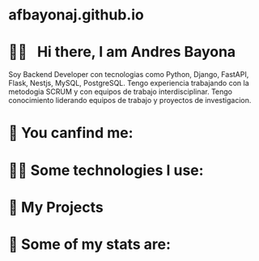 # afbayonaj.github.io

# 👋🏻 &nbsp;&nbsp;Hi there, I am Andres Bayona

Soy Backend Developer con tecnologias como Python, Django, FastAPI, Flask, Nestjs, MySQL, PostgreSQL. Tengo experiencia trabajando con la metodogia SCRUM y con equipos de trabajo interdisciplinar. Tengo conocimiento liderando equipos de trabajo y proyectos de investigacion.

# 📌 You canfind me:


# 🧑‍💻 Some technologies I use:


# 📂 My Projects
 
 
# 🧮 Some of my stats are:
 

